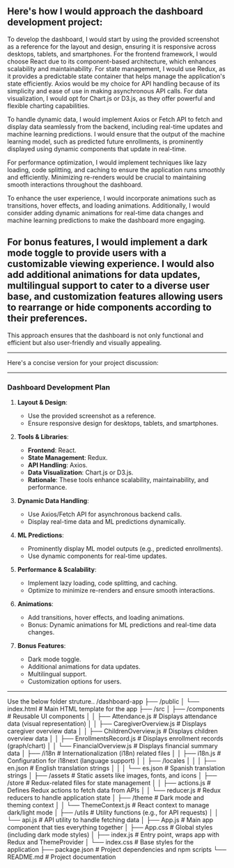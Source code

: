 Here's how I would approach the dashboard development project:
------------------------------------------------------------------------------
To develop the dashboard, I would start by using the provided screenshot as a reference for the layout and design, ensuring it is responsive across desktops, tablets, and smartphones. For the frontend framework, I would choose React due to its component-based architecture, which enhances scalability and maintainability. For state management, I would use Redux, as it provides a predictable state container that helps manage the application's state efficiently. Axios would be my choice for API handling because of its simplicity and ease of use in making asynchronous API calls. For data visualization, I would opt for Chart.js or D3.js, as they offer powerful and flexible charting capabilities.

To handle dynamic data, I would implement Axios or Fetch API to fetch and display data seamlessly from the backend, including real-time updates and machine learning predictions. I would ensure that the output of the machine learning model, such as predicted future enrollments, is prominently displayed using dynamic components that update in real-time.

For performance optimization, I would implement techniques like lazy loading, code splitting, and caching to ensure the application runs smoothly and efficiently. Minimizing re-renders would be crucial to maintaining smooth interactions throughout the dashboard.

To enhance the user experience, I would incorporate animations such as transitions, hover effects, and loading animations. Additionally, I would consider adding dynamic animations for real-time data changes and machine learning predictions to make the dashboard more engaging.

For bonus features, I would implement a dark mode toggle to provide users with a customizable viewing experience. I would also add additional animations for data updates, multilingual support to cater to a diverse user base, and customization features allowing users to rearrange or hide components according to their preferences.
---------------------------------------------------------------------------------------------------------------------------
This approach ensures that the dashboard is not only functional and efficient but also user-friendly and visually appealing.


****************************************************************************************************************************************
Here's a concise version for your project discussion:

---

### Dashboard Development Plan

1. **Layout & Design**:
   - Use the provided screenshot as a reference.
   - Ensure responsive design for desktops, tablets, and smartphones.

2. **Tools & Libraries**:
   - **Frontend**: React.
   - **State Management**: Redux.
   - **API Handling**: Axios.
   - **Data Visualization**: Chart.js or D3.js.
   - **Rationale**: These tools enhance scalability, maintainability, and performance.

3. **Dynamic Data Handling**:
   - Use Axios/Fetch API for asynchronous backend calls.
   - Display real-time data and ML predictions dynamically.

4. **ML Predictions**:
   - Prominently display ML model outputs (e.g., predicted enrollments).
   - Use dynamic components for real-time updates.

5. **Performance & Scalability**:
   - Implement lazy loading, code splitting, and caching.
   - Optimize to minimize re-renders and ensure smooth interactions.

6. **Animations**:
   - Add transitions, hover effects, and loading animations.
   - Bonus: Dynamic animations for ML predictions and real-time data changes.

7. **Bonus Features**:
   - Dark mode toggle.
   - Additional animations for data updates.
   - Multilingual support.
   - Customization options for users.

--------------------------------------
Use the below folder struture..
/dashboard-app
├── /public
│   └── index.html                # Main HTML template for the app
├── /src
│   ├── /components               # Reusable UI components
│   │   ├── Attendance.js         # Displays attendance data (visual representation)
│   │   ├── CaregiverOverview.js   # Displays caregiver overview data
│   │   ├── ChildrenOverview.js    # Displays children overview data
│   │   ├── EnrollmentsRecord.js   # Displays enrollment records (graph/chart)
│   │   └── FinancialOverview.js   # Displays financial summary data
│   ├── /i18n                     # Internationalization (i18n) related files
│   │   ├── i18n.js               # Configuration for i18next (language support)
│   │   ├── /locales
│   │   │   ├── en.json           # English translation strings
│   │   │   └── es.json           # Spanish translation strings
│   ├── /assets                   # Static assets like images, fonts, and icons
│   ├── /store                    # Redux-related files for state management
│   │   ├── actions.js            # Defines Redux actions to fetch data from APIs
│   │   └── reducer.js            # Redux reducers to handle application state
│   ├── /theme                    # Dark mode and theming context
│   │   └── ThemeContext.js       # React context to manage dark/light mode
│   ├── /utils                    # Utility functions (e.g., for API requests)
│   │   └── api.js                # API utility to handle fetching data
│   ├── App.js                    # Main app component that ties everything together
│   ├── App.css                   # Global styles (including dark mode styles)
│   ├── index.js                  # Entry point, wraps app with Redux and ThemeProvider
│   └── index.css                 # Base styles for the application
├── package.json                  # Project dependencies and npm scripts
└── README.md                     # Project documentation
